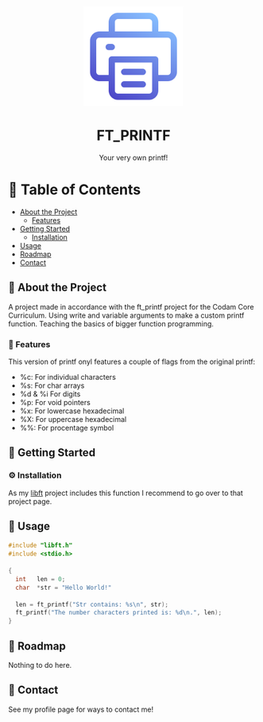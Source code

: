 <div align="center">

  <img src="assets/print.png" alt="logo" width="200" height="auto" />
  <h1>FT_PRINTF</h1>
  
  <p>
    Your very own printf!
  </p>
</div>
  
  # :notebook_with_decorative_cover: Table of Contents

- [About the Project](#star2-about-the-project)
  * [Features](#dart-features)
- [Getting Started](#toolbox-getting-started)
  * [Installation](#gear-installation)
- [Usage](#eyes-usage)
- [Roadmap](#compass-roadmap)
- [Contact](#handshake-contact)



## :star2: About the Project
A project made in accordance with the ft_printf project for the Codam Core Curriculum.
Using write and variable arguments to make a custom printf function. Teaching the basics of bigger function programming.




### :dart: Features

This version of printf onyl features a couple of flags from the original printf:
- %c: For individual characters
- %s: For char arrays
- %d & %i For digits
- %p: For void pointers
- %x: For lowercase hexadecimal
- %X: For uppercase hexadecimal
- %%: For procentage symbol




## 	:toolbox: Getting Started

### :gear: Installation

As my [libft](https://github.com/BasUitermark/libft) project includes this function I recommend to go over to that project page.



## :eyes: Usage

```c
#include "libft.h"
#include <stdio.h>

{
  int   len = 0;
  char  *str = "Hello World!"
  
  len = ft_printf("Str contains: %s\n", str);
  ft_printf("The number characters printed is: %d\n.", len);
}
```



## :compass: Roadmap

Nothing to do here.



## :handshake: Contact

See my profile page for ways to contact me!

